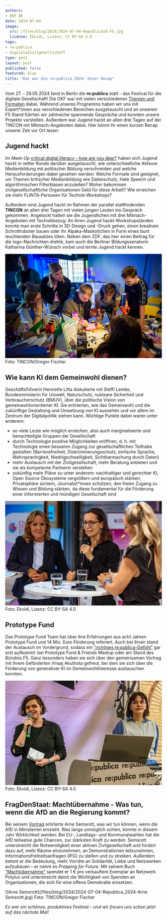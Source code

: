 ```yaml
---
authors:
- OKF DE
date: 2024-07-04
image: 
  src: /files/blog/2024/2024-07-04-Republica24-F5.jpg
  license: Ekvidi, Lizenz: CC BY-SA 4.0
tags:
- re-publica
- digitaleZivilgesellschaft
type: post
layout: post
published: false
featured: blue
title: "Das war die re:publica 2024: Unser Recap"
---
```


Vom 27. - 29.05.2024 fand in Berlin die **re:publica** statt - das Festival für die digitale Gesellschaft! Die OKF war mit vielen verschiedenen [Themen und Formaten](https://okfn.de/blog/2024/05/triffdieokfaufderrepublica24/) dabei. Während unseres Programms haben wir uns mit Expert*innen aus verschiedenen Bereichen ausgetauscht und an unserem F5 Stand führten wir zahlreiche spannende Gespräche und konnten unsere Projekte vorstellen. Außerdem war Jugend hackt an allen drei Tagen auf der TINCON mit Mitmach-Angeboten dabei. Hier könnt ihr einen kurzen Recap unserer Zeit vor Ort lesen:

## Jugend hackt

Im Meet-Up [critical digital literacy - how are you dear?](https://re-publica.com/de/session/critical-digital-literacy-how-are-you-dear) haben sich Jugend hackt in netter Runde darüber ausgetauscht, wie unterschiedliche Akteure Medienbildung mit politischer Bildung verschneiden und welche Herausforderungen dabei gesehen werden: Welche Formate sind geeignet, um Themen kritischer Medienbildung wie Datenschutz, Hate Speech und algorithmischen Filterblasen anzuleiten? Woher bekommen zivilgesellschaftliche Organisationen Geld für diese Arbeit? Wie erreichen sie mehr FLINTA-Personen für Technik-Workshops?

Außerdem sind Jugend hackt im Rahmen der parallel stattfindenden **TINCON** an allen drei Tagen mit vielen jungen Leuten ins Gespräch gekommen. Angelockt hatten sie die Jugendlichen mit drei Mitmach-Angeboten mit Technikbezug: An ihren Jugend hackt-Workshopständen konnte man erste Schritte in 3D-Design und -Druck gehen, einen kreativen Schrottroboter bauen oder ihr Alpaka-Maskottchen in Form eines bunt leuchtenden Bausatzes löten. Neben dem ZDF, das hier einen Beitrag für die logo-Nachrichten drehte, kam auch die Berliner Bildungssenatorin Katharina Günther-Wünsch vorbei und lernte Jugend hackt kennen.

![Jugend hackt](/files/blog/2024/2024-07-04-Republica-JH.jpg) 
Foto: TINCON/Gregor Fischer

## Wie kann KI dem Gemeinwohl dienen?

Geschäftsführerin Henriette Litta diskutierte mit Steffi Lemke, Bundesministerin für Umwelt, Naturschutz, nukleare Sicherheit und Verbraucherschutz (BMUV), über die politische Vision von gemeinwohlorientierter KI. Sie erörterten, wie das Gemeinwohl und die zukünftige Gestaltung und Umsetzung von KI aussehen und vor allem im Zentrum der Digitalpolitik stehen kann. Wichtige Punkte dabei waren unter anderem:

* so viele Leute wie möglich erreichen, also auch marginalisierte und benachteiligte Gruppen der Gesellschaft
* durch Technologie positive Möglichkeiten eröffnen, d. h. mit Technologie einen besseren Zugang zur gesellschaftlichen Teilhabe gestalten (Barrierefreiheit, Diskriminierungsschutz, einfache Sprache, Mehrsprachigkeit, Niedrigschwelligkeit, Sichtbarmachung durch Daten)
* mehr Austausch mit der Zivilgesellschaft, mehr Beratung anbieten und sie als kompetente Partnerin verstehen
* zukünftig mehr Pläne zu unter anderem: nachhaltiger und gerechter KI, Open Source Ökosysteme vergrößern und europäisch stärken, Privatsphäre sichern, Journalist*innen schützen, den freien Zugang zu Wissen und Bildung stärken, da diese fundamental für die Förderung einer informierten und mündigen Gesellschaft sind

![Henriette Litta mit Steffi Lemke](/files/blog/2024/Republica24-F5-Dienstag-108.jpg) 
Foto: Ekvidi, Lizenz: CC BY-SA 4.0

## Prototype Fund

Das Prototype Fund Team hat über ihre Erfahrungen aus acht Jahren Prototype Fund und 14 Mio. Euro Förderung referiert. Auch bei ihnen stand der Austausch im Vordergrund, sodass ein ["richtiges re:publica-Gefühl”](https://prototypefund.de/who-cares-about-foss-we-do/) gar erst aufkommt: bei Prototype Fund & Friends Meetup oder am Stand des Bündnis F5. Ganz besonders haben sie sich über den gemeinsamen Vortrag mit ihrem Geförderten Viraaj Akuthota gefreut, bei dem sie sich über die Förderung von generativer KI im Gemeinwohlinteresse austauschen konnten.

![Projektleitung: Marie Kreil, Patricia Leu](/files/blog/2024/2024-07-04-Republica24-PTF.jpg) 
Foto: Ekvidi, Lizenz: CC BY-SA 4.0.

## FragDenStaat: Machtübernahme - Was tun, wenn die AfD an die Regierung kommt?

Bei seinem [Vortrag](https://re-publica.com/de/session/machtuebernahme-was-tun-wenn-die-afd-die-regierung-kommt) erörterte Arne Semsrott, was wir tun können, wenn die AfD in Ministerien einzieht. Was lange unmöglich schien, könnte in diesem Jahr Wirklichkeit werden: Bei EU-, Landtags- und Kommunalwahlen hat die AfD teilweise gute Chancen, zur stärksten Kraft zu werden. Semsrott unterstreicht die Notwendigkeit einer aktiven Zivilgesellschaft und fordert dazu auf, mehr Räume einzunehmen, an Demonstrationen teilzunehmen, Informationsfreiheitsanfragen (IFG) zu stellen und zu streiken. Außerdem betont er die Bedeutung, mehr Vorräte an Solidarität, Liebe und Netzwerken aufzubauen – er nennt es *Prepping for Future*. Mit seinem Buch ["Machtübernahme"](https://www.droemer-knaur.de/buch/arne-semsrott-machtuebernahme-9783426659847) spendet er 1 € pro verkauftem Exemplar an Netzwerk Polylux und unterstreicht damit die Wichtigkeit von Spenden an Organisationen, die sich für eine offene Demokratie einsetzen.

![Arne Semsrott](/files/blog/2024/2024-07-04-Republica_2024-Arne Semsrott.jpg)
Foto: TINCON/Gregor Fischer

*Es war ein schönes, produktives Festival – und wir freuen uns schon jetzt auf das nächste Mal!*
